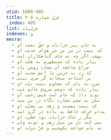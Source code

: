 ```yaml
---
utid: 1000-405
title: غزل شماره ۴۰۵
_index: 405
list: غزلیات
indexes: و
mesra:
  - به جان پیر خرابات و حقّ نعمت او
  - که نیست در سر من جز هوای خدمت او
  - بهشت اگر چه نه جای گناهکاران است
  - بیار باده که مستظهرم به همّت او
  - چراغ صاعقه آن سحاب روشن باد
  - که زد به خرمن ما آتش محبت او
  - بر آستانه میخانه گر سری بینی
  - مزن به پای که معلوم نیست نیّت او
  - بیار باده که دوشم سروش عالم غیب
  - نوید داد که عام است فیض رحمت او
  - مکن به چشم حقارت نگاه در من مست
  - که نیست معصیت و زهد بی مشیّت او
  - مدام خرقه حافظ به باده در گرو است
  - مگر ز خاک خرابات بود فطرت او
  - نمی کند دل من میل زهد و توبه ولی
  - به نام خواجه بکوشیم و فرّ دولت او
---
```

